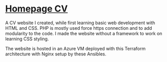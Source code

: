 # [Homepage CV](https://aapokokko.fi/)

A CV website I created, while first learning basic web development with HTML and CSS. PHP is mostly used force https connection and to add modularity to the code. I made the website without a framework to work on learning CSS styling.

The website is hosted in an Azure VM deployed with this Terraform architecture with Nginx setup by these Ansibles.

